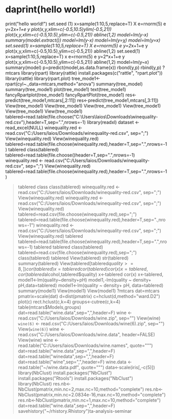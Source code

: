 # daprint(hello world!)
print("hello world!")
set.seed (1)
x=sample(1:10,5,replace=T)
X
e=rnorm(5)
e
y=2*x+1+e
y
plot(x,y,xlim=c(-0.5,10.5)ylim(-0.5,21))
plot(x,y,xlim=c(-0.5,10.5),ylim=c(-0.5,21))
abline(1,2)
model=lm(y-x)
summary(model.extract())
model=lm(y-x)
model=lm(y=χ)
model=lm(y=x)
set.seed(1)
x=sample(1:10,5,replace=T)
X
e=rnorm(5)
e
y=2*x+1+e
y
plot(x,y,xlim=c(-0.5,10.5),ylim=c(-0.5,21))
abline(1,2)
set.seed(1)
x=sample(1:10,5,replace=T)
x
e=rnorm(5)
e
y=2*x+1+e
y
plot(x,y,xlim=c(-0.5,10.5),ylim=c(-0.5,21))
abline(1,2)
model=lm(y~x)
summary(model)
p=predict(model,as.data.frame(x))
rbond(y,p)
rbind(y,p)
?mtcars
library(rpart)
library(rattle)
install.packages(c("rattle", "rpart.plot"))
library(rattle)
library(rpart.plot)
tree_mode1<-rpart(cyl~.,data=mtcars,method="anova")
summary(tree_model)
summary(tree_mode1)
plot(tree_mode1)
text(tree_mode1)
fancyRpartplot(tree_mode1)
fancyRpartPlot(tree_mode1)
res<-predict(tree_mode1,mtcars[,2:11])
res<-predict(tree_mode1,mtcars[,3:11])
View(tree_mode1)
View(tree_mode1)
View(tree_mode1)
View(tree_mode1)
View(tree_mode1)
View(tree_mode1)
tablered=read.table(file.choose("C:\Users\laios\Downloads\winequality-red.csv"),header=T,sep=".",nrows=-1)
library(readxl)
dataset <- read_excel(NULL)
winequality.red <- read.csv("C:/Users/laios/Downloads/winequality-red.csv", sep=";")
View(winequality.red)
View(winequality.red)
tablered=read.table(file.choose(winequality.red),header=T,sep=".",nrows=-1)
tablered
class(tablered)
tablered=read.table(file.choose()header=T,sep=".",nrows=-1)
winequality.red <- read.csv("C:/Users/laios/Downloads/winequality-red.csv", sep=";")
View(winequality.red)
tablered=read.table(file.choose(winequality.red),header=T,sep=".",nrows=-1)
>tablered
>class
>class(tablered)
winequality.red <- read.csv("C:/Users/laios/Downloads/winequality-red.csv", sep=";")
View(winequality.red)
winequality.red <- read.csv("C:/Users/laios/Downloads/winequality-red.csv", sep=";")
View(winequality.red)
tablered=read.csv(file.choose(winequality.red),sep=";")
tablered=read.table(file.choose(winequality.red),header=T,sep=".,nrows=-1")
winequality.red <- read.csv("C:/Users/laios/Downloads/winequality-red.csv", sep=";")
View(winequality.red)
tablered
tablered=read.table(file.choose(winequality.red),header=T,sep=".",nrows=-1)
> tablered
tablered
> class(tablered)
tablered=read.csv(file.choose(winequality.red),sep=";")
class(tablered)
tablered
View(tablered)
str(tablered)
summary(tablered)
View(tablered[tablered$quality>=8,])
cor(tablered)
x=tablered
cor(tablered)
cor(x)
x=tablered,
cor(tablered$alcohol,tablered$quality)
x<-tablered
cor(x)
x<-tablered,
model1<-lm(quality~density+pH)
model1,-lm(quality ~ density+ pH,data=tablered)
model1<-lm(quality ~ density+ pH, data=tablered)
summary(model1)
View(model1)
View(model1)
?mtcars
dat=mtcars
pmatrix=scale(dat)
d=dist(pmatrix)
c=hclust(d,method="ward.D2")
plot(c)
rect.hclust(c,k=4)
groups<-cutree(c,k=4)
table(mtcars$Models,groups)
dat=read.table("wine.data",sep=",",header=F)
wine <- read.csv("C:/Users/laios/Downloads/wine.zip", sep="")
View(wine)
`wine(6)` <- read.csv("C:/Users/laios/Downloads/wine(6).zip", sep="")
View(`wine(6)`)
wine <- read.csv("C:/Users/laios/Downloads/wine.data", header=FALSE)
View(wine)
wine <- read.table("C:/Users/laios/Downloads/wine.names", quote="\"")
dat=read.table("wine.data",sep=",",header=F)
dat=read.table("winedata",sep=",",header=F)
dat=read.table("wine",sep=",",header=F)
wine.data <- read.table("~/wine.data.pdf", quote="\"")
data<-scale(iris[,-c(5)])
library(NbClust)
install.packages("NbClust")
install.packages("Rtools")
install.packages("NbClust")
library(NbClust)
res.nb<-NbClust(pmatrix,min.nc=2,max.nc=10,method="complete")
res.nb<-NbClust(pmatrix,min.nc=2.0834e-16,max.nc=10,method="complete")
res.nb<-NbClust(pmatrix,min.nc=1,max.nc=10,method="complete")
dat=read.table("wine.data",sep=",",header=F)
savehistory("~/rhistory.Rhistory")ta-analysis-seminar
